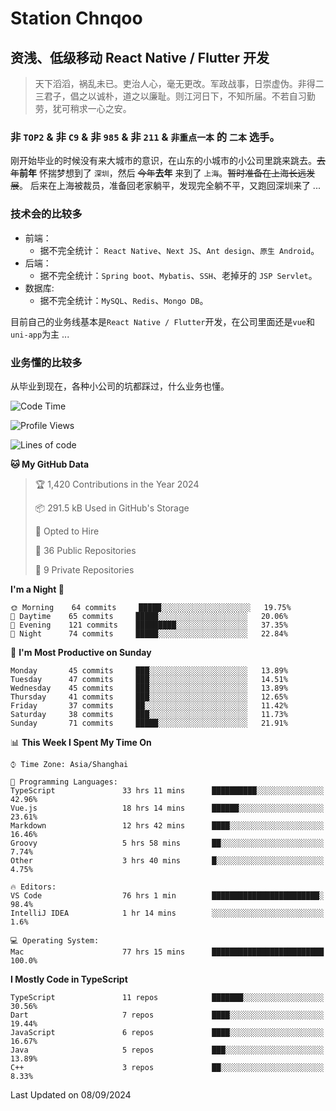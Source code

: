 # Station Chnqoo

## 资浅、低级移动 React Native / Flutter 开发

> 天下滔滔，祸乱未已。吏治人心，毫无更改。军政战事，日崇虚伪。非得二三君子，倡之以诚朴，道之以廉耻。则江河日下，不知所届。不若自习勤劳，犹可稍求一心之安。

### 非 `TOP2` & 非 `C9` & 非 `985` & 非 `211` & `非重点一本` 的 `二本` 选手。

刚开始毕业的时候没有来大城市的意识，在山东的小城市的小公司里跳来跳去。~~去年~~**前年** 怀揣梦想到了 `深圳`，然后 ~~今年~~**去年** 来到了 `上海`。~~暂时准备在上海长远发展~~。
后来在上海被裁员，准备回老家躺平，发现完全躺不平，又跑回深圳来了 ...

### 技术会的比较多

- 前端：
  - 据不完全统计： `React Native`、`Next JS`、`Ant design`、`原生 Android`。
- 后端：
  - 据不完全统计：`Spring boot`、`Mybatis`、`SSH`、老掉牙的 `JSP Servlet`。
- 数据库:
  - 据不完全统计：`MySQL`、`Redis`、`Mongo DB`。

目前自己的业务线基本是`React Native / Flutter`开发，在公司里面还是`vue`和`uni-app`为主 ...

### 业务懂的比较多

从毕业到现在，各种小公司的坑都踩过，什么业务也懂。

<!--START_SECTION:waka-->
![Code Time](http://img.shields.io/badge/Code%20Time-6%2C020%20hrs%2044%20mins-blue)

![Profile Views](http://img.shields.io/badge/Profile%20Views-1-blue)

![Lines of code](https://img.shields.io/badge/From%20Hello%20World%20I%27ve%20Written-333%20Thousand%20lines%20of%20code-blue)

**🐱 My GitHub Data** 

> 🏆 1,420 Contributions in the Year 2024
 > 
> 📦 291.5 kB Used in GitHub's Storage 
 > 
> 💼 Opted to Hire
 > 
> 📜 36 Public Repositories 
 > 
> 🔑 9 Private Repositories  
 > 
**I'm a Night 🦉** 

```text
🌞 Morning    64 commits     █████░░░░░░░░░░░░░░░░░░░░   19.75% 
🌆 Daytime    65 commits     █████░░░░░░░░░░░░░░░░░░░░   20.06% 
🌃 Evening    121 commits    █████████░░░░░░░░░░░░░░░░   37.35% 
🌙 Night      74 commits     █████░░░░░░░░░░░░░░░░░░░░   22.84%

```
📅 **I'm Most Productive on Sunday** 

```text
Monday       45 commits     ███░░░░░░░░░░░░░░░░░░░░░░   13.89% 
Tuesday      47 commits     ███░░░░░░░░░░░░░░░░░░░░░░   14.51% 
Wednesday    45 commits     ███░░░░░░░░░░░░░░░░░░░░░░   13.89% 
Thursday     41 commits     ███░░░░░░░░░░░░░░░░░░░░░░   12.65% 
Friday       37 commits     ██░░░░░░░░░░░░░░░░░░░░░░░   11.42% 
Saturday     38 commits     ███░░░░░░░░░░░░░░░░░░░░░░   11.73% 
Sunday       71 commits     █████░░░░░░░░░░░░░░░░░░░░   21.91%

```


📊 **This Week I Spent My Time On** 

```text
⌚︎ Time Zone: Asia/Shanghai

💬 Programming Languages: 
TypeScript               33 hrs 11 mins      ██████████░░░░░░░░░░░░░░░   42.96% 
Vue.js                   18 hrs 14 mins      ██████░░░░░░░░░░░░░░░░░░░   23.61% 
Markdown                 12 hrs 42 mins      ████░░░░░░░░░░░░░░░░░░░░░   16.46% 
Groovy                   5 hrs 58 mins       ██░░░░░░░░░░░░░░░░░░░░░░░   7.74% 
Other                    3 hrs 40 mins       █░░░░░░░░░░░░░░░░░░░░░░░░   4.75%

🔥 Editors: 
VS Code                  76 hrs 1 min        ████████████████████████░   98.4% 
IntelliJ IDEA            1 hr 14 mins        ░░░░░░░░░░░░░░░░░░░░░░░░░   1.6%

💻 Operating System: 
Mac                      77 hrs 15 mins      █████████████████████████   100.0%

```

**I Mostly Code in TypeScript** 

```text
TypeScript               11 repos            ███████░░░░░░░░░░░░░░░░░░   30.56% 
Dart                     7 repos             ████░░░░░░░░░░░░░░░░░░░░░   19.44% 
JavaScript               6 repos             ████░░░░░░░░░░░░░░░░░░░░░   16.67% 
Java                     5 repos             ███░░░░░░░░░░░░░░░░░░░░░░   13.89% 
C++                      3 repos             ██░░░░░░░░░░░░░░░░░░░░░░░   8.33%

```



 Last Updated on 08/09/2024
<!--END_SECTION:waka-->

<!---
ChenqiaoStation/ChenqiaoStation is a ✨ special ✨ repository because its `README.md` (this file) appears on your GitHub profile.
You can click the Preview link to take a look at your changes.
--->
